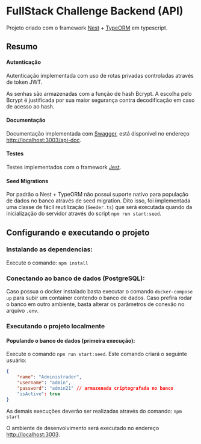 # FullStack Challenge Backend (API)

Projeto criado com o framework [Nest](https://nestjs.com/) + [TypeORM](https://typeorm.io/#/) em typescript. 

## Resumo



#### Autenticação

Autenticação implementada com uso de rotas privadas controladas através de token JWT.

As senhas são armazenadas com a função de hash Bcrypt. A escolha pelo Bcrypt é justificada por sua maior segurança contra decodificação em caso de acesso ao hash.

#### Documentação

Documentação implementada com [Swagger](https://swagger.io/), está disponível no endereço [http://localhost:3003/api-doc](http://localhost:3003/api-doc).


#### Testes

Testes implementados com o framework [Jest](https://jestjs.io/).

#### Seed Migrations

Por padrão o Nest + TypeORM não possui suporte nativo para população de dados no banco através de seed migration. Dito isso, foi implementada uma classe de fácil reutilização (`Seeder.ts`) que será executada quando da inicialização do servidor através do script `npm run start:seed`.

## Configurando e executando o projeto


### Instalando as dependencias: 

Execute o comando: `npm install`


### Conectando ao banco de dados (PostgreSQL):

Caso possua o docker instalado basta executar o comando `docker-compose up` para subir um container contendo o banco de dados. Caso prefira rodar o banco em outro ambiente, basta alterar os parâmetros de conexão no arquivo `.env`.

### Executando o projeto localmente

#### Populando o banco de dados (primeira execução):

Execute o comando `npm run start:seed`. Este comando criará o seguinte usuário:

```json 
{
    "name": "Administrador",
    "username": "admin",
    "password": "admin21" // armazenada criptografada no banco
    "isActive": true
}
```

As demais execuções deverão ser realizadas através do comando:
`npm start`

O ambiente de desenvolvimento será executado no endereço [http://localhost:3003](http://localhost:3003).